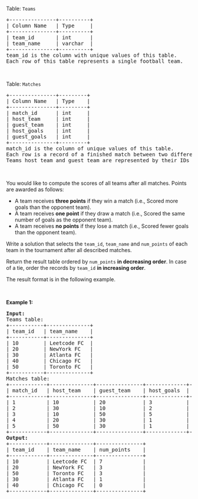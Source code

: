 <p>Table: <code>Teams</code></p>

<pre>
+---------------+----------+
| Column Name   | Type     |
+---------------+----------+
| team_id       | int      |
| team_name     | varchar  |
+---------------+----------+
team_id is the column with unique values of this table.
Each row of this table represents a single football team.
</pre>

<p>&nbsp;</p>

<p>Table: <code>Matches</code></p>

<pre>
+---------------+---------+
| Column Name   | Type    |
+---------------+---------+
| match_id      | int     |
| host_team     | int     |
| guest_team    | int     | 
| host_goals    | int     |
| guest_goals   | int     |
+---------------+---------+
match_id is the column of unique values of this table.
Each row is a record of a finished match between two different teams. 
Teams host_team and guest_team are represented by their IDs in the Teams table (team_id), and they scored host_goals and guest_goals goals, respectively.
</pre>

<p>&nbsp;</p>
You would like to compute the scores of all teams after all matches. Points are awarded as follows:

<ul>
	<li>A team receives <strong>three points</strong> if they win a match (i.e., Scored more goals than the opponent team).</li>
	<li>A team receives <strong>one point</strong> if they draw a match (i.e., Scored the same number of goals as the opponent team).</li>
	<li>A team receives <strong>no points</strong> if they lose a match (i.e., Scored fewer goals than the opponent team).</li>
</ul>

<p>Write a solution that selects the <code>team_id</code>, <code>team_name</code> and <code>num_points</code> of each team in the tournament after all described matches.</p>

<p>Return the result table ordered by <code>num_points</code> <strong>in decreasing order</strong>. In case of a tie, order the records by <code>team_id</code> <strong>in increasing order</strong>.</p>

<p>The result format is in the following example.</p>

<p>&nbsp;</p>
<p><strong class="example">Example 1:</strong></p>

<pre>
<strong>Input:</strong> 
Teams table:
+-----------+--------------+
| team_id   | team_name    |
+-----------+--------------+
| 10        | Leetcode FC  |
| 20        | NewYork FC   |
| 30        | Atlanta FC   |
| 40        | Chicago FC   |
| 50        | Toronto FC   |
+-----------+--------------+
Matches table:
+------------+--------------+---------------+-------------+--------------+
| match_id   | host_team    | guest_team    | host_goals  | guest_goals  |
+------------+--------------+---------------+-------------+--------------+
| 1          | 10           | 20            | 3           | 0            |
| 2          | 30           | 10            | 2           | 2            |
| 3          | 10           | 50            | 5           | 1            |
| 4          | 20           | 30            | 1           | 0            |
| 5          | 50           | 30            | 1           | 0            |
+------------+--------------+---------------+-------------+--------------+
<strong>Output:</strong> 
+------------+--------------+---------------+
| team_id    | team_name    | num_points    |
+------------+--------------+---------------+
| 10         | Leetcode FC  | 7             |
| 20         | NewYork FC   | 3             |
| 50         | Toronto FC   | 3             |
| 30         | Atlanta FC   | 1             |
| 40         | Chicago FC   | 0             |
+------------+--------------+---------------+
</pre>
